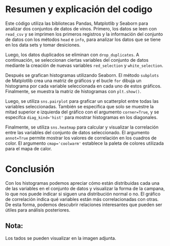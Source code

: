 # Resumen y explicación del codigo
Este código utiliza las bibliotecas Pandas, Matplotlib y Seaborn para analizar dos conjuntos de datos de vinos. Primero, los datos se leen con `read_csv` y se imprimen los primeros registros y la información del conjunto de datos con los métodos `head` e `info`, para analizar los datos que se tiene  en los data sets y tomar desiciones.

Luego, los datos duplicados se eliminan con `drop_duplicates`. A continuación, se seleccionan ciertas variables del conjunto de datos mediante la creación de nuevas variables `red_selection` y `white_selection`.

Después se grafican histogramas utilizando Seaborn. El método `subplots` de Matplotlib crea una matriz de gráficos y el bucle `for` dibuja un histograma por cada variable seleccionada en cada uno de estos gráficos. Finalmente, se muestra la matriz de histogramas con `plt.show()`. 

Luego, se utiliza `sns.pairplot` para graficar un scatterplot entre todas las variables seleccionadas. También se especifica que solo se muestre la mitad superior e izquierda del gráfico con el argumento `corner=True`, y se especifca `diag_kind='hist'` para mostrar histogramas en los diagonales.

Finalmente, se utiliza `sns.heatmap` para calcular y visualizar la correlación entre las variables del conjunto de datos seleccionado. El argumento `annot=True` permite mostrar los valores de correlación en los cuadros de color. El argumento `cmap='coolwarm'` establece la paleta de colores utilizada para el mapa de calor.

# Conclusión
Con los histogramas podemos apreciar cómo están distribuidas cada una de las variables en el conjunto de datos y visualizar la forma de la campana, lo que nos puede indicar si siguen una distribución normal o no. El gráfico de correlación indica qué variables están más correlacionadas con otras. De esta forma, podemos descubrir relaciones interesantes que pueden ser útiles para análisis posteriores.

## Nota:
Los tados se pueden visualizar en la imagen adjunta.